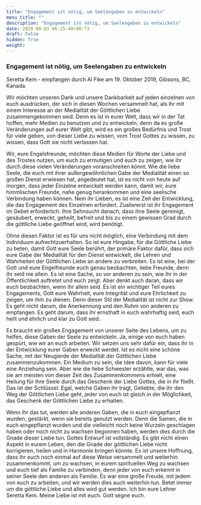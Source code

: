 ```yaml
---
title: "Engagement ist nötig, um Seelengaben zu entwickeln"
menu_title: ""
description: "Engagement ist nötig, um Seelengaben zu entwickeln"
date: 2020-08-01 06:25:48+00:73
draft: False
hidden: True
weight:
---
```

### Engagement ist nötig, um Seelengaben zu entwickeln

Seretta Kem - empfangen durch Al Fike am 19. Oktober 2019, Gibsons, BC, Kanada.

Wir möchten unseren Dank und unsere Dankbarkeit auf jeden einzelnen von euch ausdrücken, der sich in diesen Wochen versammelt hat, als ihr mit einem Interesse an der Medialität der Göttlichen Liebe zusammengekommen seid. Denn es ist in eurer Welt, dass wir in der Tat hoffen, mehr Medien zu benutzen und zu entwickeln, denn da es große Veränderungen auf eurer Welt gibt, wird es ein großes Bedürfnis und Trost für viele geben, von dieser Liebe zu wissen, vom Trost Gottes zu wissen, zu wissen, dass Gott sie nicht verlassen hat.

Wir, eure Engelsfreunde, möchten diese Medien für Worte der Liebe und des Trostes nutzen, um euch zu ermutigen und euch zu zeigen, wie ihr durch diese vielen Veränderungen voranschreiten könnt. Wie die liebe Seele, die euch mit ihrer außergewöhnlichen Gabe der Medialität einen so großen Dienst erwiesen hat, angedeutet hat, ist es nicht von heute auf morgen, dass jeder Einzelne entwickelt werden kann, damit wir, eure himmlischen Freunde, nahe genug herankommen und eine seelische Verbindung haben können. Nein ihr Lieben, es ist eine Zeit der Entwicklung, die das Engagement des Einzelnen erfordert. Zuallererst ist ihr Engagement im Gebet erforderlich. Ihre Sehnsucht danach, dass ihre Seele gereinigt, gesäubert, erweckt, geheilt, befreit und bis zu einem gewissen Grad durch die göttliche Liebe geöffnet wird, wird benötigt.

Ohne diesen Faktor ist es für uns nicht möglich, eine Verbindung mit dem Individuum aufrechtzuerhalten. So ist eure Hingabe, für die Göttliche Liebe zu beten, damit Gott eure Seele berührt, der primäre Faktor dafür, dass sich eure Gabe der Medialität für den Dienst entwickelt, die Lehren und Wahrheiten der Göttlichen Liebe an andere zu verbreiten. Es ist eine, bei der Gott und eure Engelfreunde euch genau beobachten, liebe Freunde, denn ihr seid nie allein. Es ist eine Sache, so vor anderen zu sein, wie ihr in der Öffentlichkeit auftretet und euch zeigt. Aber denkt auch daran, dass wir euch beobachten, wenn ihr allein seid. Es ist ein wichtiger Teil eures Engagements, Gott eure Wahrheit, eure Integrität und eure Ehrlichkeit zu zeigen, um ihm zu dienen. Denn dieser Stil der Medialität ist nicht zur Show. Es geht nicht darum, die Anerkennung und den Ruhm von anderen zu empfangen. Es geht darum, dass ihr ernsthaft in euch wahrhaftig seid, euch heilt und ehrlich und klar zu Gott seid.

Es braucht ein großes Engagement von unserer Seite des Lebens, um zu helfen, diese Gaben der Seele zu entwickeln. Ja, einige von euch haben gespürt, wie wir an euch arbeiten. Wir setzen uns sehr dafür ein, dass ihr in der Entwicklung eurer Gaben erweckt werdet. Ist es nicht eine schöne Sache, mit der Neugierde der Medialität der Göttlichen Liebe zusammenzukommen. Ein Medium zu sein, die Idee davon, kann für viele eine Anziehung sein. Aber wie die liebe Schwester erzählte, war das, was sie am meisten von dieser Zeit des Zusammenkommens erhielt, eine Heilung für ihre Seele durch das Geschenk der Liebe Gottes, die in ihr fließt. Das ist der Schlüssel. Egal, welche Gaben ihr tragt, Geliebte, die ihr den Weg der Göttlichen Liebe geht, jeder von euch ist gleich in der Möglichkeit, das Geschenk der Göttlichen Liebe zu erhalten.

Wenn ihr das tut, werden alle anderen Gaben, die in euch eingepflanzt wurden, gestärkt, wenn sie bereits genutzt werden. Denn die Samen, die in euch eingepflanzt wurden und die vielleicht noch keine Wurzeln geschlagen haben oder noch nicht zu wachsen begonnen haben, werden dies durch die Gnade dieser Liebe tun. Gottes Entwurf ist vollständig. Es gibt nicht einen Aspekt in eurem Leben, den die Gnade der göttlichen Liebe nicht korrigieren, heilen und in Harmonie bringen könnte. Es ist unsere Hoffnung, dass ihr euch noch einmal auf diese Weise versammelt und weiterhin zusammenkommt, um zu wachsen, in eurem spirituellen Weg zu wachsen und euch tief als Familie zu verbinden, denn jeder von euch erkennt in seiner Seele den anderen als Familie. Es war eine große Freude, mit jedem von euch zu arbeiten, und wir werden dies auch weiterhin tun. Betet immer um die göttliche Liebe und alles wird gut werden. Ich bin eure Lehrer Seretta Kem. Meine Liebe ist mit euch. Gott segne euch.
